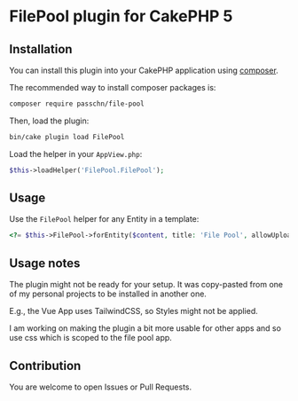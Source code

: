 # FilePool plugin for CakePHP 5

## Installation

You can install this plugin into your CakePHP application using [composer](https://getcomposer.org).

The recommended way to install composer packages is:

```sh
composer require passchn/file-pool
```

Then, load the plugin: 
```sh
bin/cake plugin load FilePool
```

Load the helper in your `AppView.php`: 
```php
$this->loadHelper('FilePool.FilePool');
```

## Usage

Use the `FilePool` helper for any Entity in a template: 
```php
<?= $this->FilePool->forEntity($content, title: 'File Pool', allowUpload: true) ?>
```

## Usage notes

The plugin might not be ready for your setup. It was copy-pasted from one of my personal projects to be installed in another one. 

E.g., the Vue App uses TailwindCSS, so Styles might not be applied. 

I am working on making the plugin a bit more usable for other apps and so use css which is scoped to the file pool app. 


## Contribution

You are welcome to open Issues or Pull Requests.
